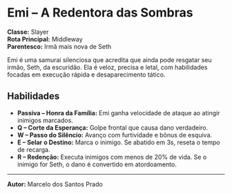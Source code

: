 # Emi – A Redentora das Sombras
**Classe:** Slayer  
**Rota Principal:** Middleway  
**Parentesco:** Irmã mais nova de Seth

Emi é uma samurai silenciosa que acredita que ainda pode resgatar seu irmão, Seth, da escuridão. Ela é veloz, precisa e letal, com habilidades focadas em execução rápida e desaparecimento tático.

## Habilidades
- **Passiva – Honra da Família:** Emi ganha velocidade de ataque ao atingir inimigos marcados.
- **Q – Corte da Esperança:** Golpe frontal que causa dano verdadeiro.
- **W – Passo do Silêncio:** Avanço com furtividade e bônus de esquiva.
- **E – Selar o Destino:** Marca o inimigo. Se abatido em 3s, reseta o tempo de recarga.
- **R – Redenção:** Executa inimigos com menos de 20% de vida. Se o inimigo for Seth, o dano é convertido em atordoamento.

---

**Autor:** Marcelo dos Santos Prado
